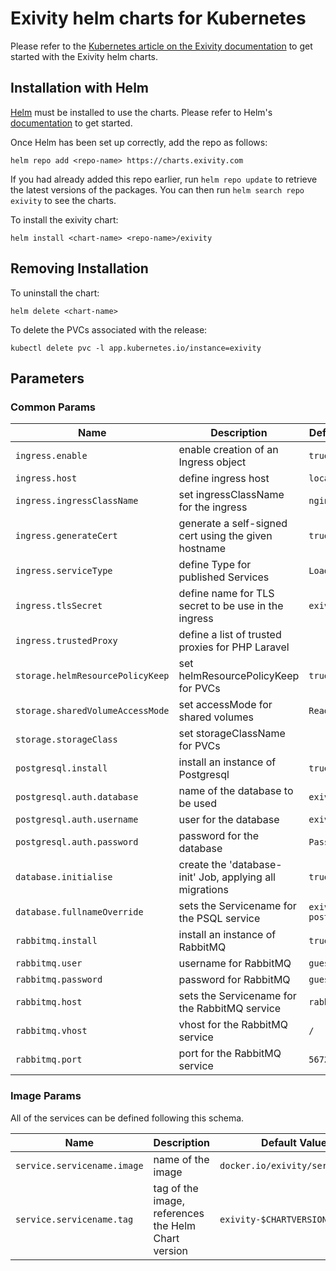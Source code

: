 # Exivity helm charts for Kubernetes

Please refer to the
[Kubernetes article on the Exivity documentation](https://docsbeta.netlify.app/Getting%20Started/Installation/Kubernetes)
to get started with the Exivity helm charts.

## Installation with Helm

[Helm](https://helm.sh) must be installed to use the charts. Please refer to
Helm's [documentation](https://helm.sh/docs) to get started.

Once Helm has been set up correctly, add the repo as follows:

    helm repo add <repo-name> https://charts.exivity.com

If you had already added this repo earlier, run `helm repo update` to retrieve
the latest versions of the packages. You can then run `helm search repo exivity`
to see the charts.

To install the exivity chart:

    helm install <chart-name> <repo-name>/exivity

## Removing Installation

To uninstall the
chart:[](https://app.gitbook.com/o/-LFqrgt4ppw0Nm3u4I34/s/-LJZc552bE3pyF95a_wx/~/changes/ZIKcue4LQav7SDIzpOhs/product/development/deploys/kubernetes)

    helm delete <chart-name>

To delete the PVCs associated with the release:

    kubectl delete pvc -l app.kubernetes.io/instance=exivity

## Parameters

### Common Params

| Name                             | Description                                             | Default Value      |
| -------------------------------- | ------------------------------------------------------- | ------------------ |
| `ingress.enable`                 | enable creation of an Ingress object                    | `true`             |
| `ingress.host`                   | define ingress host                                     | `localhost`        |
| `ingress.ingressClassName`       | set ingressClassName for the ingress                    | `nginx`            |
| `ingress.generateCert`           | generate a self-signed cert using the given hostname    | `true`             |
| `ingress.serviceType`            | define Type for published Services                      | `LoadBalancer`     |
| `ingress.tlsSecret`              | define name for TLS secret to be use in the ingress     | `exivity-tls`      |
| `ingress.trustedProxy`           | define a list of trusted proxies for PHP Laravel        |                    |
| `storage.helmResourcePolicyKeep` | set helmResourcePolicyKeep for PVCs                     | `true`             |
| `storage.sharedVolumeAccessMode` | set accessMode for shared volumes                       | `ReadWriteMany`    |
| `storage.storageClass`           | set storageClassName for PVCs                           |                    |
| `postgresql.install`             | install an instance of Postgresql                       | `true`             |
| `postgresql.auth.database`       | name of the database to be used                         | `exivity`          |
| `postgresql.auth.username`       | user for the database                                   | `exivity`          |
| `postgresql.auth.password`       | password for the database                               | `Password12!`      |
| `database.initialise`            | create the 'database-init' Job, applying all migrations | `true`             |
| `database.fullnameOverride`      | sets the Servicename for the PSQL service               | `exivity-postgres` |
| `rabbitmq.install`               | install an instance of RabbitMQ                         | `true`             |
| `rabbitmq.user`                  | username for RabbitMQ                                   | `guest`            |
| `rabbitmq.password`              | password for RabbitMQ                                   | `guest`            |
| `rabbitmq.host`                  | sets the Servicename for the RabbitMQ service           | `rabbit`           |
| `rabbitmq.vhost`                 | vhost for the RabbitMQ service                          | `/`                |
| `rabbitmq.port`                  | port for the RabbitMQ service                           | `5672`             |

### Image Params

All of the services can be defined following this schema.

| Name                        | Description                                         | Default Value                   |
| --------------------------- | --------------------------------------------------- | ------------------------------- |
| `service.servicename.image` | name of the image                                   | `docker.io/exivity/servicename` |
| `service.servicename.tag`   | tag of the image, references the Helm Chart version | `exivity-$CHARTVERSION`         |
